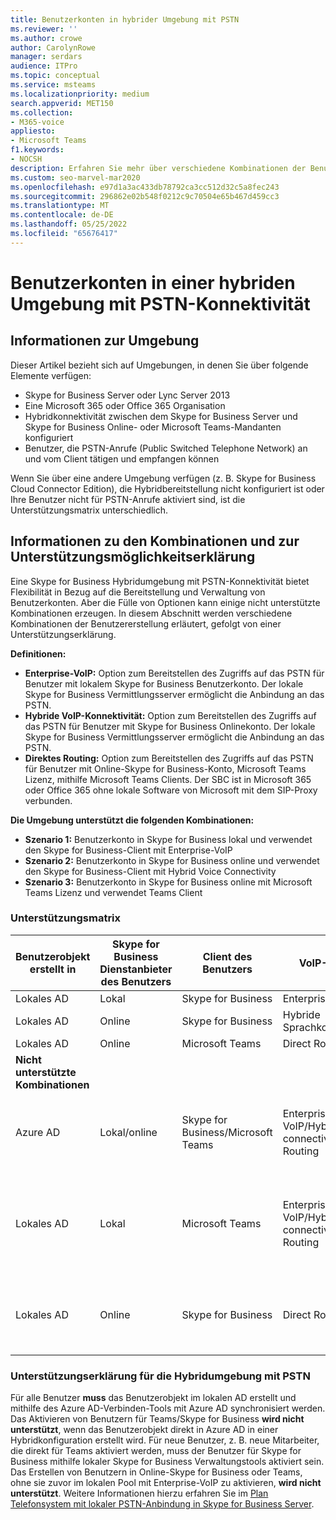 ```yaml
---
title: Benutzerkonten in hybrider Umgebung mit PSTN
ms.reviewer: ''
ms.author: crowe
author: CarolynRowe
manager: serdars
audience: ITPro
ms.topic: conceptual
ms.service: msteams
ms.localizationpriority: medium
search.appverid: MET150
ms.collection:
- M365-voice
appliesto:
- Microsoft Teams
f1.keywords:
- NOCSH
description: Erfahren Sie mehr über verschiedene Kombinationen der Benutzererstellung und welche Kombinationen unterstützt oder nicht unterstützt werden.
ms.custom: seo-marvel-mar2020
ms.openlocfilehash: e97d1a3ac433db78792ca3cc512d32c5a8fec243
ms.sourcegitcommit: 296862e02b548f0212c9c70504e65b467d459cc3
ms.translationtype: MT
ms.contentlocale: de-DE
ms.lasthandoff: 05/25/2022
ms.locfileid: "65676417"
---
```

# <a name="user-accounts-in-a-hybrid-environment-with-pstn-connectivity"></a>Benutzerkonten in einer hybriden Umgebung mit PSTN-Konnektivität

## <a name="about-the-environment"></a>Informationen zur Umgebung

Dieser Artikel bezieht sich auf Umgebungen, in denen Sie über folgende Elemente verfügen:

- Skype for Business Server oder Lync Server 2013
- Eine Microsoft 365 oder Office 365 Organisation
- Hybridkonnektivität zwischen dem Skype for Business Server und Skype for Business Online- oder Microsoft Teams-Mandanten konfiguriert
- Benutzer, die PSTN-Anrufe (Public Switched Telephone Network) an und vom Client tätigen und empfangen können


Wenn Sie über eine andere Umgebung verfügen (z. B. Skype for Business Cloud Connector Edition), die Hybridbereitstellung nicht konfiguriert ist oder Ihre Benutzer nicht für PSTN-Anrufe aktiviert sind, ist die Unterstützungsmatrix unterschiedlich.

## <a name="about-the-combinations-and-the-supportability-statement"></a>Informationen zu den Kombinationen und zur Unterstützungsmöglichkeitserklärung

Eine Skype for Business Hybridumgebung mit PSTN-Konnektivität bietet Flexibilität in Bezug auf die Bereitstellung und Verwaltung von Benutzerkonten. Aber die Fülle von Optionen kann einige nicht unterstützte Kombinationen erzeugen. In diesem Abschnitt werden verschiedene Kombinationen der Benutzererstellung erläutert, gefolgt von einer Unterstützungserklärung.

**Definitionen:**

- **Enterprise-VoIP:** Option zum Bereitstellen des Zugriffs auf das PSTN für Benutzer mit lokalem Skype for Business Benutzerkonto. Der lokale Skype for Business Vermittlungsserver ermöglicht die Anbindung an das PSTN.
- **Hybride VoIP-Konnektivität:** Option zum Bereitstellen des Zugriffs auf das PSTN für Benutzer mit Skype for Business Onlinekonto. Der lokale Skype for Business Vermittlungsserver ermöglicht die Anbindung an das PSTN.
- **Direktes Routing:** Option zum Bereitstellen des Zugriffs auf das PSTN für Benutzer mit Online-Skype for Business-Konto, Microsoft Teams Lizenz, mithilfe Microsoft Teams Clients. Der SBC ist in Microsoft 365 oder Office 365 ohne lokale Software von Microsoft mit dem SIP-Proxy verbunden.

**Die Umgebung unterstützt die folgenden Kombinationen:**

- **Szenario 1:** Benutzerkonto in Skype for Business lokal und verwendet den Skype for Business-Client mit Enterprise-VoIP
- **Szenario 2:** Benutzerkonto in Skype for Business online und verwendet den Skype for Business-Client mit Hybrid Voice Connectivity
- **Szenario 3:** Benutzerkonto in Skype for Business online mit Microsoft Teams Lizenz und verwendet Teams Client

### <a name="supportability-matrix"></a>Unterstützungsmatrix

|Benutzerobjekt erstellt in|Skype for Business Dienstanbieter des Benutzers|Client des Benutzers|VoIP-Option|Unterstützt|
|---|---|---|---|---|
|Lokales AD|Lokal|Skype for Business|Enterprise Voice|Ja|
|Lokales AD|Online|Skype for Business|Hybride Sprachkonnektivität|Ja|
|Lokales AD|Online|Microsoft Teams|Direct Routing|Ja|
|**Nicht unterstützte Kombinationen**|||||
|Azure AD|Lokal/online|Skype for Business/Microsoft Teams|Enterprise-VoIP/Hybrid voice connectivity/Direct Routing|Nein, das Benutzerobjekt MUSS zuerst in lokalem AD erstellt werden.|
|Lokales AD|Lokal|Microsoft Teams|Enterprise-VoIP/Hybrid voice connectivity/Direct Routing|Nein, Microsoft Teams Client wird von lokalen Skype for Business nicht unterstützt.|
|Lokales AD|Online|Skype for Business|Direct Routing|Nein, Direct Routing wird mit Skype for Business Client nicht unterstützt.|

### <a name="supportability-statement-for-the-hybrid-environment-with-pstn"></a>Unterstützungserklärung für die Hybridumgebung mit PSTN

Für alle Benutzer **muss** das Benutzerobjekt im lokalen AD erstellt und mithilfe des Azure AD-Verbinden-Tools mit Azure AD synchronisiert werden. Das Aktivieren von Benutzern für Teams/Skype for Business **wird nicht unterstützt**, wenn das Benutzerobjekt direkt in Azure AD in einer Hybridkonfiguration erstellt wird. Für neue Benutzer, z. B. neue Mitarbeiter, die direkt für Teams aktiviert werden, muss der Benutzer für Skype for Business mithilfe lokaler Skype for Business Verwaltungstools aktiviert sein. Das Erstellen von Benutzern in Online-Skype for Business oder Teams, ohne sie zuvor im lokalen Pool mit Enterprise-VoIP zu aktivieren, **wird nicht unterstützt**. Weitere Informationen hierzu erfahren Sie im [Plan Telefonsystem mit lokaler PSTN-Anbindung in Skype for Business Server](/skypeforbusiness/skype-for-business-hybrid-solutions/plan-your-phone-system-cloud-pbx-solution/plan-phone-system-with-on-premises-pstn-connectivity).
